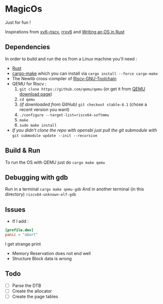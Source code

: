 # MagicOs

Just for fun !

Inspirations from [xv6-riscv](https://github.com/mit-pdos/xv6-riscv), [rrxv6](https://github.com/yodalee/rrxv6) and [Writing an OS in Rust](https://os.phil-opp.com)

## Dependencies

In order to build and run the os from a Linux machine you'll need :
- [Rust](https://www.rust-lang.org/tools/install)
- [cargo-make](https://github.com/sagiegurari/cargo-make) which you can install via `cargo install --force cargo-make`
- The Newlib cross-compiler of [Riscv-GNU-Toolchain](https://github.com/riscv-collab/riscv-gnu-toolchain)
- QEMU for Riscv :
  1. `git clone https://github.com/qemu/qemu` (or get it from [QEMU download page](https://download.qemu.org))
  2. `cd qemu`
  3. *(if downloaded from GitHub)* `git checkout stable-6.1` (chose a recent version you want)
  4. `./configure --target-list=riscv64-softmmu`
  5. `make`
  6. `sudo make install`
- *If you didn't clone the repo with opensbi just pull the git submodule with* `git submodule update --init --recursive`

## Build & Run

To run the OS with QEMU just do `cargo make qemu`


## Debugging with gdb

Run in a terminal `cargo make qemu-gdb`
And in another terminal (in this directory) `riscv64-unknown-elf-gdb`

## Issues

- If I add :
```toml
[profile.dev]
panic = "abort"
```
I get strange print

- Memory Reservation does not end well
- Structure Block data is wrong

## Todo

- [ ] Parse the DTB
- [ ] Create the allocator
- [ ] Create the page tables
